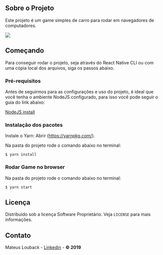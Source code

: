 ## Sobre o Projeto

Este projeto é um game simples de carro para rodar em navegadores de computadores.

![](game.gif)


## Começando

Para conseguir rodar o projeto, seja através do React Native CLI ou com uma cópia local dos arquivos, siga os passos abaixo.

### Pré-requisitos

Antes de seguirmos para as configurações e uso do projeto, é ideal que você tenha o ambiente NodeJS configurado, para isso você pode seguir o guia do link abaixo:

[NodeJS install](https://nodejs.org/pt-br/download/package-manager/)

### Instalação dos pacotes

Instale o Yarn:
Abrir (https://yarnpkg.com/).

Na pasta do projeto rode o comando abaixo no terminal:
```
$ yarn install
```

### Rodar Game no browser

Na pasta do projeto rode o comando abaixo no terminal:
```
$ yarn start
```

## Licença

Distribuído sob a licença Software Proprietário. Veja `LICENSE` para mais informações.


## Contato

Mateus Louback - [Linkedin](https://www.linkedin.com/in/mateuslouback/) - **© 2019**


